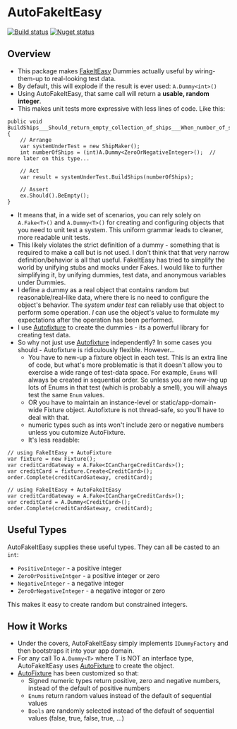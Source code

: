 AutoFakeItEasy
==============
[![Build status](https://ci.appveyor.com/api/projects/status/c92mt9ckaewlyl6m?svg=true)](https://ci.appveyor.com/project/SurajGupta/obeautifulcode-autofakeiteasy)
[![Nuget status](https://img.shields.io/nuget/vpre/OBeautifulCode.AutoFakeItEasy.svg)](https://www.nuget.org/packages/OBeautifulCode.AutoFakeItEasy/1.0.11-beta010)


Overview
--------
- This package makes [FakeItEasy] Dummies actually useful by wiring-them-up to real-looking test data.
- By default, this will explode if the result is ever used: `A.Dummy<int>()`
- Using AutoFakeItEasy, that same call will return a **usable, random integer**.
- This makes unit tests more expressive with less lines of code.  Like this:

```
public void BuildShips___Should_return_empty_collection_of_ships___When_number_of_ships_is_zero_or_negative()
{
    // Arrange
    var systemUnderTest = new ShipMaker();
    int numberOfShips = (int)A.Dummy<ZeroOrNegativeInteger>();  // more later on this type...

    // Act
    var result = systemUnderTest.BuildShips(numberOfShips);

    // Assert
    ex.Should().BeEmpty();
}
```

- It means that, in a wide set of scenarios, you can rely solely on `A.Fake<T>()` and `A.Dummy<T>()` for creating and configuring objects that you need to unit test a system.  This uniform grammar leads to cleaner, more readable unit tests.
- This likely violates the strict definition of a dummy - something that is required to make a call but is not used.  I don't think that that very narrow definition/behavior is all that useful.  FakeItEasy has tried to simplify the world by unifying stubs and mocks under Fakes.  I would like to further simplifying it, by unifying dummies, test data, and anonymous variables under Dummies.
-  I define a dummy as a real object that contains random but reasonable/real-like data, where there is no need to configure the object's behavior.  The *system under test* can reliably use that object to perform some operation.  *I* can use the object's value to formulate my expectations after the operation has been performed.
-  I use [Autofixture] to create the dummies - its a powerful library for creating test data.
-  So why not just use [Autofixture] independently?  In some cases you should - Autofixture is ridiculously flexible.   However...
    -  You have to new-up a fixture object in each test.  This is an extra line of code, but what's more problematic is that it doesn't allow you to exercise a wide range of test-data space.  For example, `Enums` will always be created in sequential order.  So unless you are new-ing up lots of Enums in that test (which is probably a smell), you will always test the same `Enum` values.
    -  OR you have to maintain an instance-level or static/app-domain-wide Fixture object.  Autofixture is not thread-safe, so you'll have to deal with that.
    -  numeric types such as ints won't include zero or negative numbers unless you cutomize AutoFixture.
    -  It's less readable:

```
// using FakeItEasy + AutoFixture
var fixture = new Fixture();
var creditCardGateway = A.Fake<ICanChargeCreditCards>();
var creditCard = fixture.Create<CreditCard>();
order.Complete(creditCardGateway, creditCard);

// using FakeItEasy + AutoFakeItEasy
var creditCardGateway = A.Fake<ICanChargeCreditCards>();
var creditCard = A.Dummy<CreditCard>();
order.Complete(creditCardGateway, creditCard);
```

Useful Types
------------
AutoFakeItEasy supplies these useful types.  They can all be casted to an `int`:

- `PositiveInteger` - a positive integer
- `ZeroOrPositiveIntger` - a positive integer or zero
- `NegativeInteger` - a negative integer
- `ZeroOrNegativeInteger` - a negative integer or zero

This makes it easy to create random but constrained integers.

How it Works
-----
- Under the covers, AutoFakeItEasy simply implements `IDummyFactory` and then bootstraps it into your app domain.
- For any call To `A.Dummy<T>` where T is NOT an interface type, AutoFakeItEasy uses [AutoFixture] to create the object.
- [AutoFixture] has been customized so that:
  - Signed numeric types return positive, zero and negative numbers, instead of the default of positive numbers
  - `Enums` return random values instead of the default of sequential values
  - `Bools` are randomly selected instead of the default of sequential values (false, true, false, true, ...)


[FakeItEasy]: https://fakeiteasy.github.io/
[AutoFixture]: https://github.com/AutoFixture/AutoFixture